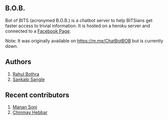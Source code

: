 ## B.O.B.
Bot of BITS (acronymed B.O.B.) is a chatbot server to help BITSians get faster access to trivial information.
It is hosted on a heroku server and connected to a [Facebook Page](https://www.facebook.com/ChatbotBOB/).

Note: It was originally available on https://m.me/ChatBotBOB but is currently down.


## Authors 
1. [Rahul Bothra](https://github.com/pro-panda)
2. [Sankalp Sangle](https://github.com/sankalp-sangle)

## Recent contributors
1. [Manan Soni](https://github.com/manansoni42)
2. [Chinmay Hebbar](https://github.com/cheese-cracker)
